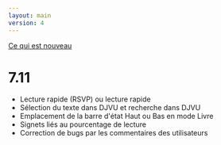 ```yaml
---
layout: main
version: 4
---
```

[Ce qui est nouveau](/wiki/what-is-new/fr)

# 7.11

* Lecture rapide (RSVP) ou lecture rapide
* Sélection du texte dans DJVU et recherche dans DJVU
* Emplacement de la barre d&#39;état Haut ou Bas en mode Livre
* Signets liés au pourcentage de lecture
* Correction de bugs par les commentaires des utilisateurs
    

